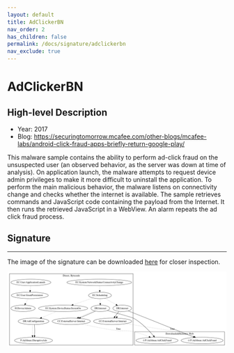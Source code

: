 ```yaml
---
layout: default
title: AdClickerBN
nav_order: 2
has_children: false
permalink: /docs/signature/adclickerbn
nav_exclude: true
---
```


# AdClickerBN

## High-level Description

* Year: 2017
* Blog: https://securingtomorrow.mcafee.com/other-blogs/mcafee-labs/android-click-fraud-apps-briefly-return-google-play/

This malware sample contains the ability to perform ad-click fraud on the unsuspected user (an observed behavior, as the server was down at time of analysis). On application launch, the malware attempts to request device admin privileges to make it more difficult to uninstall the application. To perform the main malicious behavior, the malware listens on connectivity change and checks whether the internet is available. The sample retrieves commands and JavaScript code containing the payload from the Internet. It then runs the retrieved JavaScript in a WebView. An alarm repeats the ad click fraud process.

## Signature
---

The image of the signature can be downloaded [here](../../img/signatures/AdClickerBN.png) for closer inspection.

![](../../img/signatures/AdClickerBN.png)